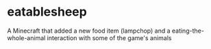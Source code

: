 eatablesheep
============

A Minecraft that added a new food item (lampchop) and a eating-the-whole-animal interaction with some of the game's animals
